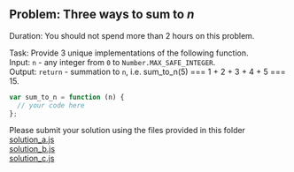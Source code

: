 ## Problem: Three ways to sum to _n_

Duration: You should not spend more than 2 hours on this problem.

Task: Provide 3 unique implementations of the following function.  
Input: `n` - any integer from `0` to `Number.MAX_SAFE_INTEGER`.  
Output: `return` - summation to `n`, i.e. sum_to_n(5) === 1 + 2 + 3 + 4 + 5 === 15.

```javascript
var sum_to_n = function (n) {
  // your code here
};
```

Please submit your solution using the files provided in this folder  
[solution_a.js](./solution_a.js)  
[solution_b.js](./solution_b.js)  
[solution_c.js](./solution_c.js)
